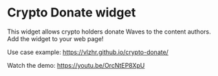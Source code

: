 # Crypto Donate widget
 
This widget allows crypto holders donate Waves to the content authors. Add the widget to your web page!

Use case example: https://vlzhr.github.io/crypto-donate/

Watch the demo: https://youtu.be/OrcNtEP8XpU
